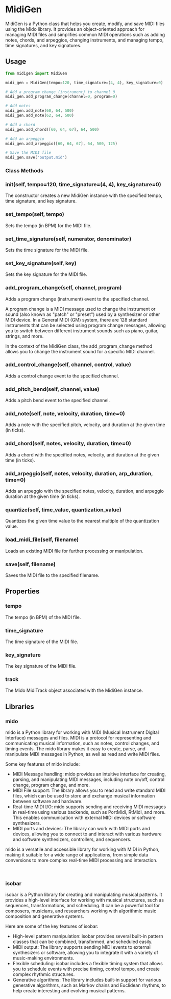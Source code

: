 # MidiGen

MidiGen is a Python class that helps you create, modify, and save MIDI files using the Mido library. It provides an object-oriented approach for managing MIDI files and simplifies common MIDI operations such as adding notes, chords, and arpeggios, changing instruments, and managing tempo, time signatures, and key signatures.

## Usage

```python
from midigen import MidiGen

midi_gen = MidiGen(tempo=120, time_signature=(4, 4), key_signature=0)

# Add a program change (instrument) to channel 0
midi_gen.add_program_change(channel=0, program=0)

# Add notes
midi_gen.add_note(60, 64, 500)
midi_gen.add_note(62, 64, 500)

# Add a chord
midi_gen.add_chord([60, 64, 67], 64, 500)

# Add an arpeggio
midi_gen.add_arpeggio([60, 64, 67], 64, 500, 125)

# Save the MIDI file
midi_gen.save('output.mid')
```

### Class Methods

### __init__(self, tempo=120, time_signature=(4, 4), key_signature=0)

The constructor creates a new MidiGen instance with the specified tempo, time signature, and key signature.

### set_tempo(self, tempo)

Sets the tempo (in BPM) for the MIDI file.

### set_time_signature(self, numerator, denominator)

Sets the time signature for the MIDI file.

### set_key_signature(self, key)

Sets the key signature for the MIDI file.

### add_program_change(self, channel, program)

Adds a program change (instrument) event to the specified channel.

A program change is a MIDI message used to change the instrument or sound (also known as "patch" or "preset") used by a synthesizer or other MIDI device. In a General MIDI (GM) system, there are 128 standard instruments that can be selected using program change messages, allowing you to switch between different instrument sounds such as piano, guitar, strings, and more.

In the context of the MidiGen class, the add_program_change method allows you to change the instrument sound for a specific MIDI channel.

### add_control_change(self, channel, control, value)

Adds a control change event to the specified channel.

### add_pitch_bend(self, channel, value)

Adds a pitch bend event to the specified channel.

### add_note(self, note, velocity, duration, time=0)

Adds a note with the specified pitch, velocity, and duration at the given time (in ticks).

### add_chord(self, notes, velocity, duration, time=0)

Adds a chord with the specified notes, velocity, and duration at the given time (in ticks).

### add_arpeggio(self, notes, velocity, duration, arp_duration, time=0)

Adds an arpeggio with the specified notes, velocity, duration, and arpeggio duration at the given time (in ticks).

### quantize(self, time_value, quantization_value)

Quantizes the given time value to the nearest multiple of the quantization value.

### load_midi_file(self, filename)

Loads an existing MIDI file for further processing or manipulation.

### save(self, filename)

Saves the MIDI file to the specified filename.

## Properties

### tempo

The tempo (in BPM) of the MIDI file.

### time_signature

The time signature of the MIDI file.

### key_signature

The key signature of the MIDI file.

### track

The Mido MidiTrack object associated with the MidiGen instance.


## Libraries


### mido
mido is a Python library for working with MIDI (Musical Instrument Digital Interface) messages and files. MIDI is a protocol for representing and communicating musical information, such as notes, control changes, and timing events. The mido library makes it easy to create, parse, and manipulate MIDI messages in Python, as well as read and write MIDI files.

Some key features of mido include:

- MIDI Message handling: mido provides an intuitive interface for creating, parsing, and manipulating MIDI messages, including note on/off, control change, program change, and more.
- MIDI File support: The library allows you to read and write standard MIDI files, which can be used to store and exchange musical information between software and hardware.
- Real-time MIDI I/O: mido supports sending and receiving MIDI messages in real-time using various backends, such as PortMidi, RtMidi, and more. This enables communication with external MIDI devices or software synthesizers.
- MIDI ports and devices: The library can work with MIDI ports and devices, allowing you to connect to and interact with various hardware and software synthesizers, controllers, and sequencers.

mido is a versatile and accessible library for working with MIDI in Python, making it suitable for a wide range of applications, from simple data conversions to more complex real-time MIDI processing and interaction.

<br/>

### isobar
isobar is a Python library for creating and manipulating musical patterns. It provides a high-level interface for working with musical structures, such as sequences, transformations, and scheduling. It can be a powerful tool for composers, musicians, and researchers working with algorithmic music composition and generative systems.

Here are some of the key features of isobar:

- High-level pattern manipulation: isobar provides several built-in pattern classes that can be combined, transformed, and scheduled easily.
- MIDI output: The library supports sending MIDI events to external synthesizers or software, allowing you to integrate it with a variety of music-making environments.
- Flexible scheduling: isobar includes a flexible timing system that allows you to schedule events with precise timing, control tempo, and create complex rhythmic structures.
- Generative algorithms: The library includes built-in support for various generative algorithms, such as Markov chains and Euclidean rhythms, to help create interesting and evolving musical patterns.
